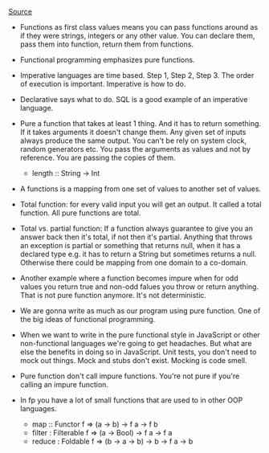 [Source](https://soundcloud.com/lambda-cast/1-overview-of-functional-programming)

* Functions as first class values means you can pass functions around as if they were strings, integers or any other value. You can declare them, pass them into function, return them from functions.

* Functional programming emphasizes pure functions.

* Imperative languages are time based. Step 1, Step 2, Step 3. The order of execution is important. Imperative is how to do.

* Declarative says what to do. SQL is a good example of an imperative language. 

* Pure a function that takes at least 1 thing. And it has to return something. If it takes arguments it doesn't change them. Any given set of inputs always produce the same output. You can't be rely on system clock, random generators etc. You pass the arguments as values and not by reference. You are passing the copies of them. 

  * length :: String -> Int
* A functions is a mapping from one set of values to another set of values. 

* Total function: for every valid input you will get an output. It called a total function. All pure functions are total.

* Total vs. partial function: If a function always guarantee to give you an answer back then it's total, if not then it's partial. Anything that throws an exception is partial or something that returns null, when it has a declared type e.g. it has to return a String but sometimes returns  a null. Otherwise there could be mapping from one domain to a co-domain. 

* Another example where a function becomes impure when for odd values you return true and non-odd falues you throw or return anything. That is not pure function anymore. It's not deterministic. 

* We are gonna write as much as our program using pure function. One of the big ideas of functional programming. 

* When we want to write in the pure functional style in JavaScript or other non-functional languages we're going to get headaches. But what are else the benefits in doing so in JavaScript. Unit tests, you don't need to mock out things. Mock and stubs don't exist. Mocking is code smell. 

* Pure function don't call impure functions. You're not pure if you're calling an impure function. 

* In fp you have a lot of small functions that are used to in other OOP languages. 

  * map :: Functor f => (a -> b) -> f a -> f b
  * filter : Filterable f => (a -> Bool) -> f a -> f a
  * reduce : Foldable f => (b -> a -> b) -> b -> f a -> b



